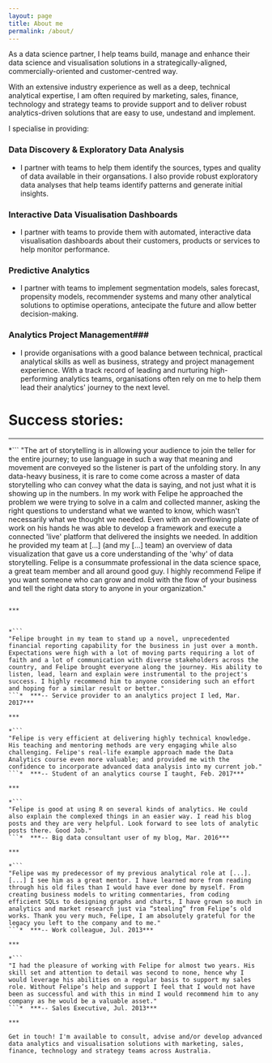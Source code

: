 ```yaml
---
layout: page
title: About me
permalink: /about/
---
```


As a data science partner, I help teams build, manage and enhance their data science and visualisation solutions in a strategically-aligned, commercially-oriented and customer-centred way.

With an extensive industry experience as well as a deep, technical analytical expertise, I am often required by marketing, sales, finance, technology and strategy teams to provide support and to deliver robust analytics-driven solutions that are easy to use, undestand and implement.


I specialise in providing:

### Data Discovery & Exploratory Data Analysis ###  
- I partner with teams to help them identify the sources, types and quality of data available in their organsations. I also provide robust exploratory data analyses that help teams identify patterns and generate initial insights. 

### Interactive Data Visualisation Dashboards ###    
- I partner with teams to provide them with automated, interactive data visualisation dashboards about their customers, products or services to help monitor performance.

### Predictive Analytics ###    
- I partner with teams to implement segmentation models, sales forecast, propensity models, recommender systems and many other analytical solutions to optimise operations, antecipate the future and allow better decision-making.

### Analytics Project Management###
- I provide organisations with a good balance between technical, practical analytical skills as well as business, strategy and project management experience. With a track record of leading and nurturing high-performing analytics teams, organisations often rely on me to help them lead their analytics' journey to the next level.


# Success stories:

***

*```
"The art of storytelling is in allowing your audience to join the teller for the entire journey; to use language in such a way that meaning and movement are conveyed so the listener is part of the unfolding story. In any data-heavy business, it is rare to come come across a master of data storytelling who can convey what the data is saying, and not just what it is showing up in the numbers.  In my work with Felipe he approached the problem we were trying to solve in a calm and collected manner, asking the right questions to understand what we wanted to know, which wasn't necessarily what we thought we needed. Even with an overflowing plate of work on his hands he was able to develop a framework and execute a connected 'live' platform that delivered the insights we needed. In addition he provided my team at [...]  (and my [...] team) an overview of data visualization that gave us a core understanding of the 'why' of data storytelling.  Felipe is a consummate professional in the data science space, a great team member and all around good guy. I highly recommend Felipe if you want someone who can grow and mold with the flow of your business and tell the right data story to anyone in your organization."
```*  ***-- Client, Jul. 2017***

***


*```
"Felipe brought in my team to stand up a novel, unprecedented financial reporting capability for the business in just over a month. Expectations were high with a lot of moving parts requiring a lot of faith and a lot of communication with diverse stakeholders across the country, and Felipe brought everyone along the journey. His ability to listen, lead, learn and explain were instrumental to the project's success. I highly recommend him to anyone considering such an effort and hoping for a similar result or better."
```*  ***-- Service provider to an analytics project I led, Mar. 2017***

***

*```
"Felipe is very efficient at delivering highly technical knowledge. His teaching and mentoring methods are very engaging while also challenging. Felipe's real-life example approach made the Data Analytics course even more valuable; and provided me with the confidence to incorporate advanced data analysis into my current job."
```*  ***-- Student of an analytics course I taught, Feb. 2017***

***

*```
"Felipe is good at using R on several kinds of analytics. He could also explain the complexed things in an easier way. I read his blog posts and they are very helpful. Look forward to see lots of analytic posts there. Good Job."
```*  ***-- Big data consultant user of my blog, Mar. 2016***

***

*```
"Felipe was my predecessor of my previous analytical role at [...]. [...] I see him as a great mentor. I have learned more from reading through his old files than I would have ever done by myself. From creating business models to writing commentaries, from coding efficient SQLs to designing graphs and charts, I have grown so much in analytics and market research just via “stealing” from Felipe’s old works. Thank you very much, Felipe, I am absolutely grateful for the legacy you left to the company and to me."
```*  ***-- Work colleague, Jul. 2013***

***

*```
"I had the pleasure of working with Felipe for almost two years. His skill set and attention to detail was second to none, hence why I would leverage his abilities on a regular basis to support my sales role. Without Felipe’s help and support I feel that I would not have been as successful and with this in mind I would recommend him to any company as he would be a valuable asset."
```*  ***-- Sales Executive, Jul. 2013***

***

Get in touch! I'm available to consult, advise and/or develop advanced data analytics and visualisation solutions with marketing, sales, finance, technology and strategy teams across Australia.

